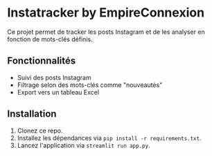 
# Instatracker by EmpireConnexion

Ce projet permet de tracker les posts Instagram et de les analyser en fonction de mots-clés définis.

## Fonctionnalités
- Suivi des posts Instagram
- Filtrage selon des mots-clés comme "nouveautés"
- Export vers un tableau Excel

## Installation
1. Clonez ce repo.
2. Installez les dépendances via `pip install -r requirements.txt`.
3. Lancez l'application via `streamlit run app.py`.

